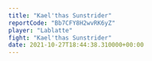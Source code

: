 ```yaml
---
title: "Kael'thas Sunstrider"
reportCode: "Bb7CFY8H2wvRK6yZ"
player: "Lablatte"
fight: "Kael'thas Sunstrider"
date: 2021-10-27T18:44:38.310000+00:00
---
```


